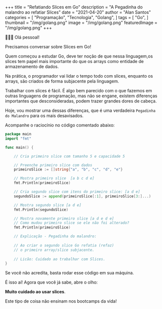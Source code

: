 +++
title = "Refatiando Slices em Go"
description = "A Pegadinha do malandro ao refatiar Slices"
date = "2021-04-20"
author = "Alan Santos"
categories = [
	"Programação",
 	"Tecnologia",
	"Golang",
]
tags = [
 "Go",
]
thumbnail = "/img/golang.png"
image =  "/img/golang.png"
featuredImage = "/img/golang.png"
+++

👨🏻‍💻 Olá pessoal!

Precisamos conversar sobre Slices em Go!

Quem começou a estudar Go, deve ter noção de que nessa linguagem,os slices tem papel mais importante do que os arrays como entidade de armazenamento de dados. 

Na prática, o programador vai lidar o tempo todo com slices, enquanto os arrays, são criados de forma subjacente pela linguagem. 

Trabalhar com slices é fácil. É algo bem parecido com o que fazemos em outras linguagens de programação, mas não se engane, existem diferenças importantes que desconsideradas, podem trazer grandes dores de cabeça. 

Hoje, vou mostrar uma dessas diferenças, que é uma verdadeira `Pegadinha do Malandro` para os mais desavisados. 

Acompanhe o raciocínio no código comentado abaixo: 

```Go
package main
import "fmt"

func main() {

	// Cria primeiro slice com tamanho 5 e capacidade 5

	// Preenche primeiro slice com dados
	primeiroSlice := []string{"a", "b", "c", "d", "e"}

	// Mostra primeiro slice  [a b c d e]
	fmt.Println(primeiroSlice)

	// Cria segundo slice com itens do primeiro slice: [a d e]
	segundoSlice := append(primeiroSlice[:1], primeiroSlice[3:]...)

	// Mostra segundo slice [a d e]
	fmt.Println(segundoSlice)

	// Mostra novamente primeiro slice [a d e d e]
	// Como mudou primeiro slice se ele não foi alterado?
	fmt.Println(primeiroSlice)

	// Explicação - Pegadinha do malandro:
	
    // Ao criar o segundo slice Go refatia (refaz)
    // o primeiro array/slice subjacente.
	
    // Licão: Cuidado ao trabalhar com Slices.
}

```
Se você não acredita, basta rodar esse código em sua máquina. 

É isso aí! Agora que você já sabe, abre o olho: 

**Muito cuidado ao usar slices**. 

Este tipo de coisa não ensinam nos bootcamps da vida!

